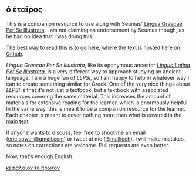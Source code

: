 ## ὁ ἑταῖρος

This is a companion resource to use along with Seumas' [Lingua Graecae Per Se Illustrata](https://github.com/seumasjeltzz/LinguaeGraecaePerSeIllustrata). I am not claiming an endorsement by Seumas though, as he had no idea that I was doing this.

The best way to read this is to go here, where [the text is hosted here on Github](https://mallioch.github.io/hetairos).

*Lingua Graecae Per Se Illustrata*, like its eponymous ancestor [*Lingua Latina Per Se Illustrata*](https://www.hackettpublishing.com/lingua-latina-per-se-illustrata-series), is a very different way to approach studying an ancient language. I am a huge fan of *LLPSI*, so I am happy to help in whatever way I can to create something similar for Greek. One of the very nice things about *LLPSI* is that it's not just *a* textbook, but a textbook with associated resources covering the same material. This increases the amount of materials for extensive reading for the learner, which is enormously helpful. In the same way, this is meant to be a companion resource for the learner. Each chapter is meant to cover nothing more than what is covered in the [main text](https://github.com/seumasjeltzz/LinguaeGraecaePerSeIllustrata).

If anyone wants to discuss, feel free to shoot me an email ([eric.sowell@gmail.com](mailto:eric.sowell@gmail.com)) or tweet at me ([@mallioch](https://twitter.com/mallioch)). I will make mistakes, so notes on corrections are welcome. Pull requests are even better.

Now, that's enough English.

[κεφαλαῖον τὸ πρῶτον](chapters/ch1)

